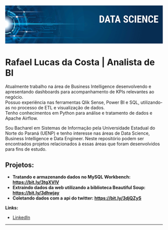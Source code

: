 
<p align="center">
  <img src="banner.png" >
</p>

# Rafael Lucas da Costa | Analista de BI

Atualmente trabalho na área de Business Intelligence desenvolvendo e apresentando dashboards para acompanhamento de KPIs relevantes ao negócio.<br>
Possuo experiência nas ferramentas Qlik Sense, Power BI e SQL, utilizando-as no processo de ETL e visualização de dados.<br>
Tenho conhecimentos em Python para análise e tratamento de dados e Apache Airflow.

Sou Bacharel em Sistemas de Informação pela Universidade Estadual do Norte do Paraná (UENP) e tenho interesse nas áreas de Data Science, Business Intelligence e Data Engineer. Neste repositório podem ser encontrados projetos relacionados à essas áreas que foram desenvolvidos para fins de estudo.

## Projetos:

* **Tratando e armazenando dados no MySQL Workbench: https://bit.ly/3tgXVlV** 
* **Extraindo dados da web utilizando a biblioteca Beautiful Soup: https://bit.ly/3dhwjay**
* **Coletando dados com a api do twitter: https://bit.ly/3djQZyS**

**Links:**
* [LinkedIn](https://www.linkedin.com/in/rafael-lucas-da-costa/)

---





